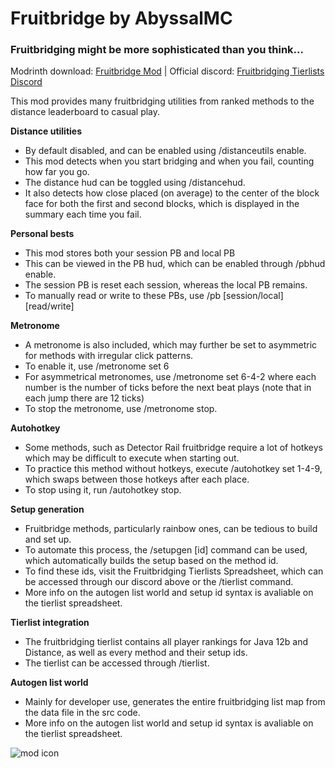 # Fruitbridge by AbyssalMC
### **Fruitbridging might be more sophisticated than you think...**
Modrinth download: [Fruitbridge Mod]([https://github.com/abyssalmc/Fruitbridge](https://modrinth.com/mod/fruitbridge))
| Official discord: [Fruitbridging Tierlists Discord](https://discord.gg/3bKzShSs6r)

This mod provides many fruitbridging utilities from ranked methods to the distance leaderboard to casual play.

**Distance utilities**
- By default disabled, and can be enabled using /distanceutils enable.
- This mod detects when you start bridging and when you fail, counting how far you go.
- The distance hud can be toggled using /distancehud.
- It also detects how close placed (on average) to the center of the block face for both the first and second blocks, which is displayed in the summary each time you fail.

**Personal bests**
- This mod stores both your session PB and local PB
- This can be viewed in the PB hud, which can be enabled through /pbhud enable.
- The session PB is reset each session, whereas the local PB remains.
- To manually read or write to these PBs, use /pb [session/local] [read/write]

**Metronome**
- A metronome is also included, which may further be set to asymmetric for methods with irregular click patterns.
- To enable it, use /metronome set 6
- For asymmetrical metronomes, use /metronome set 6-4-2 where each number is the number of ticks before the next beat plays (note that in each jump there are 12 ticks)
- To stop the metronome, use /metronome stop.

**Autohotkey**
- Some methods, such as Detector Rail fruitbridge require a lot of hotkeys which may be difficult to execute when starting out.
- To practice this method without hotkeys, execute /autohotkey set 1-4-9, which swaps between those hotkeys after each place.
- To stop using it, run /autohotkey stop.

**Setup generation**
- Fruitbridge methods, particularly rainbow ones, can be tedious to build and set up.
- To automate this process, the /setupgen [id] command can be used, which automatically builds the setup based on the method id.
- To find these ids, visit the Fruitbridging Tierlists Spreadsheet, which can be accessed through our discord above or the /tierlist command.
- More info on the autogen list world and setup id syntax is avaliable on the tierlist spreadsheet.

**Tierlist integration**
- The fruitbridging tierlist contains all player rankings for Java 12b and Distance, as well as every method and their setup ids.
- The tierlist can be accessed through /tierlist.

**Autogen list world**
- Mainly for developer use, generates the entire fruitbridging list map from the data file in the src code.
- More info on the autogen list world and setup id syntax is avaliable on the tierlist spreadsheet.

![mod icon](https://cdn.modrinth.com/data/cached_images/b93da22fbdc2cd5dcb7e87bd0fea016c5d103f9a.png)

